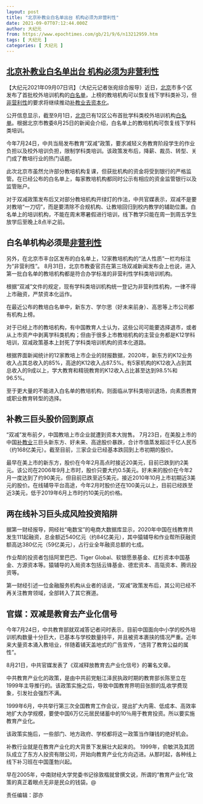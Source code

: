 ```yaml
---
layout: post
title: "北京补教业白名单出台 机构必须为非营利性"
date: 2021-09-07T07:12:44.000Z
author: 大纪元
from: https://www.epochtimes.com/gb/21/9/6/n13212959.htm
tags: [ 大纪元 ]
categories: [ 大纪元 ]
---
```

<!--1630998764000-->
[北京补教业白名单出台 机构必须为非营利性](https://www.epochtimes.com/gb/21/9/6/n13212959.htm)
------

<div>
<p>【大纪元2021年09月07日讯】（大纪元记者张宛综合报导）近日，<a href="https://www.epochtimes.com/gb/tag/%E5%8C%97%E4%BA%AC.html">北京</a>市多个区发布了首批校外培训机构的<a href="https://www.epochtimes.com/gb/tag/%E7%99%BD%E5%90%8D%E5%8D%95.html">白名单</a>，上榜的教培机构可以恢复线下学科类补习，但<a href="https://www.epochtimes.com/gb/tag/%E9%9D%9E%E8%90%A5%E5%88%A9%E6%80%A7.html">非营利性</a>的要求将继续推动<a href="https://www.epochtimes.com/gb/tag/%E8%A1%A5%E6%95%99%E4%B8%9A.html">补教业</a><a href="https://www.epochtimes.com/gb/tag/%E5%8E%BB%E8%B5%84%E6%9C%AC%E5%8C%96.html">去资本化</a>。</p><p>公开信息显示，截至9月1日，<a href="https://www.epochtimes.com/gb/tag/%E5%8C%97%E4%BA%AC.html">北京</a>已有12区公布首批学科类校外培训机构<a href="https://www.epochtimes.com/gb/tag/%E7%99%BD%E5%90%8D%E5%8D%95.html">白名单</a>。根据北京市教委8月25日的新闻会介绍，白名单上的教培机构可恢复线下学科类培训。</p><p>今年7月24日，中共当局发布教育“双减”政策，要求减轻义务教育阶段学生的作业负担以及校外培训负担，限制学科类培训。该政策发布后，降薪、裁员、转型、关门成了教培行业的热门话题。</p><p>此次北京市虽然允许部分教培机构复课，但获批机构的资金将受到银行的严格监管。在已经公布的白名单上，每家教培机构都同时公示有相应的资金监管银行以及监管账户。</p><p>对于双减政策发布后又对部分教培机构开绿灯的作法，中共官媒表示，双减不是要对教培“一刀切”，而是要清除不合规机构、让教培回归到校内教学的辅助位置。白名单上的培训机构，不能在周末寒暑假进行培训，线下教学只能在周一到周五学生放学后至晚上8点半之前。</p><h2>白名单机构必须是<a href="https://www.epochtimes.com/gb/tag/%E9%9D%9E%E8%90%A5%E5%88%A9%E6%80%A7.html">非营利性</a></h2><p>另外，在北京市丰台区发布的白名单上，12家教培机构的“法人性质”一栏均标注为“非营利性”。 8月31日，北京市教委官员在第三场双减新闻发布会上也说，进入第一批白名单的教培机构都是符合办学标准的非营利性学科类培训机构。</p><p>根据“双减”文件的规定，现有学科类培训机构统一登记为非营利性机构，一律不得上市融资，严禁资本化运作。</p><p>在最近公布的教培白名单中，新东方、学尔思（好未来前身）、高思等上市公司都有机构上榜。</p><p>对于已经上市的教培机构，有中国教育人士认为，这些公司可能要选择退市，或者从上市资产中剥离学科类机构；但由于很多上市教培机构的主营业务都是K12学科培训，双减政策基本上封死了学科类培训机构的资本化道路。</p><p>根据界面新闻统计的12家教培上市企业的财报数据，2020年，新东方的K12业务收入占其总收入的85%，高途的K12收入占87.5%。有5家机构的K12收入占到其总收入的9成以上，学大教育和精锐教育的K12收入占比甚至达到98.5%和96.5%。</p><p>至于更大量的不能进入白名单的教培机构，则面临从学科类培训退场，向素质教育或职业教育转型的选择。</p><h2>补教三巨头股价回到原点</h2><p>“双减”发布前夕，中国教培上市企业就遭到资本大抛售。 7月23日，在美股上市的中国<a href="https://www.epochtimes.com/gb/tag/%E8%A1%A5%E6%95%99%E4%B8%9A.html">补教业</a>三巨头新东方、好未来、高途股价暴跌，合计市值蒸发超过千亿人民币（约168亿美元）。截至目前，三家企业已经基本跌回到上市初期的股价。</p><p>最早在美上市的新东方，股价在今年2月高点时接近20美元，目前已跌到约2美元。该公司在2006年9月上市时，股价只要大约0.5美元。好未来的股价在今年2月一度达到了约90美元，但目前已跌至近5美元，接近2010年10月上市初期近3美元的股价。在线辅导平台高途，今年2月时股价还在100美元以上，目前已经跌至近3美元，低于2019年6月上市时约10美元的价格。</p><h2>两在线补习巨头成风险投资陷阱</h2><p>据第一财经报导，网经社“电数宝”的电商大数据库显示，2020年中国在线教育共发生111起融资，总金额近540亿元（约84亿美元），其中猿辅导和作业帮所获融资额高达380亿元（59亿美元），占行业全年融资总额的七成。</p><p>作业帮的投资者包括阿里巴巴、Tiger Global、软银愿景基金、红杉资本中国基金、方源资本等。猿辅导的入局资本包括云锋基金、德宏资本、高瓴资本、腾讯投资等。</p><p>第一财经引述一位金融服务机构从业者的话说，“双减”政策发布后，其公司已经不再关注教育领域，全部转入了其它赛道。</p><h2>官媒：双减是教育去产业化信号</h2><p>今年7月24日，中共教育部就双减答记者问时表示，目前中国面向中小学的校外培训机构数量十分巨大，已基本与学校数量持平，并且被资本裹挟的情况严重。近年来大量资本涌入教培业，伴随着铺天盖地式的广告宣传，“违背了教育公益的属性”。</p><p>8月21日，中共官媒发表了《双减释放教育去产业化信号》的署名文章。</p><p>中共教育产业化的政策，是由中共前党魁江泽民执政时期的教育部长陈至立在1999年主导推行的。该政策实施之后，导致中国教育界明目张胆的乱收学费现象，引发社会强烈不满。</p><p>1999年6月，中共举行第三次全国教育工作会议，提出扩大内需、低成本、高效率地扩大办学规模，要使中国6万亿元居民储蓄中的10％用于教育投资。所以要实施教育产业化。</p><p>该政策实施后，一些部门、地方政府、学校都将这一政策当作赚钱的绝好机会。</p><p>补教行业就是在教育产业化的大背景下发展壮大起来的。 1999年，俞敏洪及其团队成立了东方人投资有限公司，开始向教育产业化方向迈进。从那时起，各种线上线下补习班在中国蓬勃兴起。</p><p>早在2005年，中南财经大学党委书记徐敦楷就曾撰文说，所谓的“教育产业化”政策的真正着眼点无非是民众的钱袋。@</p><p>责任编辑：邵亦</p>
</div>
